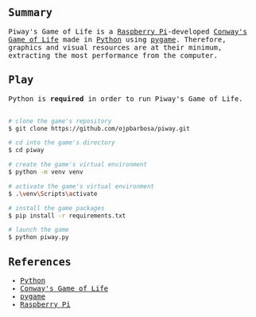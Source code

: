 <samp>
  <h2>Summary</h2>
  Piway's Game of Life is a <a href="https://www.raspberrypi.org/">Raspberry Pi</a>-developed <a href="https://en.wikipedia.org/wiki/Conway%27s_Game_of_Life">Conway's Game of Life</a> made in <a href="https://www.python.org/">Python</a> using <a href="https://www.pygame.org/">pygame</a>. Therefore, graphics and visual resources are at their minimum, extracting the most performance from the computer.
  <br />
  <h2>Play</h2>
  Python is <b>required</b> in order to run Piway's Game of Life.
  <br />
  <br />

  ```bash
  # clone the game's repository
  $ git clone https://github.com/ojpbarbosa/piway.git

  # cd into the game's directory
  $ cd piway

  # create the game's virtual environment
  $ python -m venv venv

  # activate the game's virtual environment
  $ .\venv\Scripts\activate

  # install the game packages
  $ pip install -r requirements.txt

  # launch the game
  $ python piway.py
  ```
  <h2>References</h2>
  <ul>
    <li><a href="https://www.python.org/">Python</a></li>
    <li><a href="https://en.wikipedia.org/wiki/Conway%27s_Game_of_Life">Conway's Game of Life</a></li>
    <li><a href="https://www.pygame.org/">pygame</a></li>
    <li><a href="https://www.raspberrypi.org/">Raspberry Pi</a></li>
  </ul>
</samp>
